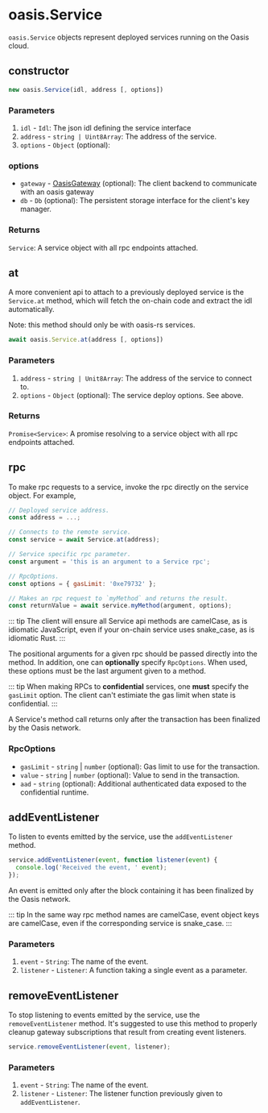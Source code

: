 # oasis.Service

`oasis.Service` objects represent deployed services running on the Oasis cloud.

## constructor

```javascript
new oasis.Service(idl, address [, options])
```

### Parameters

1. ``idl`` - ``Idl``: The json idl defining the service interface
2. ``address`` - ``string | Uint8Array``: The address of the service.
3. ``options`` - ``Object`` (optional):

### options

* `gateway` - [OasisGateway](./gateways#OasisGateway) (optional): The client backend to communicate with an oasis gateway
* `db` - ``Db`` (optional): The persistent storage interface for the client's key manager.

### Returns
``Service``: A service object with all rpc endpoints attached.

## at

A more convenient api to attach to a previously deployed service is the `Service.at` method, which will fetch the on-chain code and extract the idl automatically.

Note: this method should only be with oasis-rs services.

```javascript
await oasis.Service.at(address [, options])
```

### Parameters

1. `address` - `string | Unit8Array`: The address of the service to connect to.
2. `options` - `Object` (optional): The service deploy options. See above.

### Returns

`Promise<Service>`: A promise resolving to a service object with all rpc endpoints attached.

## rpc

To make rpc requests to a service, invoke the rpc directly on the service object.
For example,

```javascript
// Deployed service address.
const address = ...;

// Connects to the remote service.
const service = await Service.at(address);

// Service specific rpc parameter.
const argument = 'this is an argument to a Service rpc';

// RpcOptions.
const options = { gasLimit: '0xe79732' };

// Makes an rpc request to `myMethod` and returns the result.
const returnValue = await service.myMethod(argument, options);
```

::: tip
The client will ensure all Service api methods are camelCase, as is idiomatic JavaScript, even if your on-chain service uses snake_case, as is idiomatic Rust.
:::

The positional arguments for a given rpc should be passed directly into the method.
In addition, one can **optionally** specify ``RpcOptions``.
When used, these options must be the last argument given to a method.

::: tip
When making RPCs to **confidential** services, one **must** specify the ``gasLimit`` option.
The client can't estimiate the gas limit when state is confidential.
:::

A Service's method call returns only after the transaction has been finalized by the Oasis network.

### RpcOptions

* ``gasLimit`` - ``string`` | ``number`` (optional): Gas limit to use for the transaction.
* ``value`` - ``string`` | ``number`` (optional): Value to send in the transaction.
* ``aad`` - ``string`` (optional): Additional authenticated data exposed to the confidential runtime.

## addEventListener

To listen to events emitted by the service, use the `addEventListener` method.

```javascript
service.addEventListener(event, function listener(event) {
  console.log('Received the event, ' event);
});
```

An event is emitted only after the block containing it has been finalized by the Oasis network.

::: tip
In the same way rpc method names are camelCase, event object keys are camelCase, even if the corresponding service is snake_case.
:::

### Parameters

1. `event` - `String`: The name of the event.
2. `listener` - `Listener`: A function taking a single event as a parameter.

## removeEventListener

To stop listening to events emitted by the service, use the `removeEventListener` method.
It's suggested to use this method to properly cleanup gateway subscriptions that result from creating event listeners.

```javascript
service.removeEventListener(event, listener);
```

### Parameters

1. `event` - `String`: The name of the event.
2. `listener` - `Listener`: The listener function previously given to `addEventListener`.
